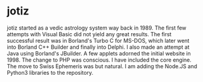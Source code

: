 # jotiz

jotiz started as a vedic astrology system way back in 1989. The first few attempts with Visual Basic did not yield any great results. The first successful result was in Borland's Turbo C for MS-DOS, which later went into Borland C++ Builder and finally into Delphi. I also made an attempt at Java using Borland's JBuilder. A few applets adorned the initial website in 1998. The change to PHP was conscious. I have included the core engine. The move to Swiss Ephemeris was but natural. I am adding the Node.JS and Python3 libraries to the repository.

